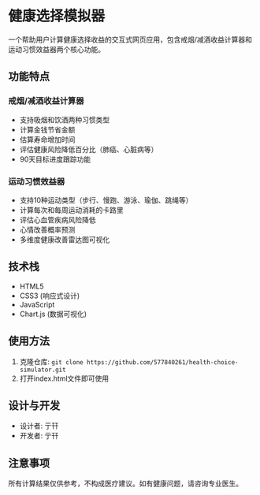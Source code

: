 # 健康选择模拟器

一个帮助用户计算健康选择收益的交互式网页应用，包含戒烟/减酒收益计算器和运动习惯效益器两个核心功能。

## 功能特点

### 戒烟/减酒收益计算器
- 支持吸烟和饮酒两种习惯类型
- 计算金钱节省金额
- 估算寿命增加时间
- 评估健康风险降低百分比（肺癌、心脏病等）
- 90天目标进度跟踪功能

### 运动习惯效益器
- 支持10种运动类型（步行、慢跑、游泳、瑜伽、跳绳等）
- 计算每次和每周运动消耗的卡路里
- 评估心血管疾病风险降低
- 心情改善概率预测
- 多维度健康改善雷达图可视化

## 技术栈
- HTML5
- CSS3 (响应式设计)
- JavaScript
- Chart.js (数据可视化)

## 使用方法
1. 克隆仓库: `git clone https://github.com/577840261/health-choice-simulator.git`
2. 打开index.html文件即可使用

## 设计与开发
- 设计者: 亍幵
- 开发者: 亍幵

## 注意事项
所有计算结果仅供参考，不构成医疗建议。如有健康问题，请咨询专业医生。